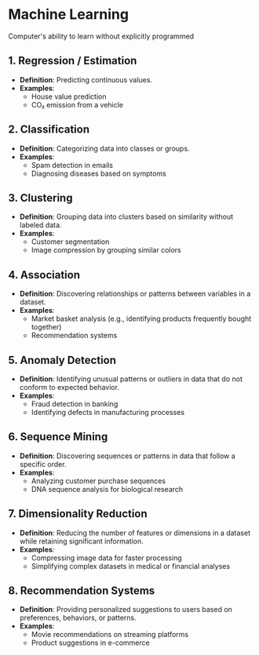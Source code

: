 # Machine Learning 
Computer's ability to learn without explicitly programmed

## 1. Regression / Estimation
- **Definition**: Predicting continuous values.
- **Examples**:
  - House value prediction
  - CO₂ emission from a vehicle

## 2. Classification
- **Definition**: Categorizing data into classes or groups.
- **Examples**:
  - Spam detection in emails
  - Diagnosing diseases based on symptoms

## 3. Clustering
- **Definition**: Grouping data into clusters based on similarity without labeled data.
- **Examples**:
  - Customer segmentation
  - Image compression by grouping similar colors

## 4. Association
- **Definition**: Discovering relationships or patterns between variables in a dataset.
- **Examples**:
  - Market basket analysis (e.g., identifying products frequently bought together)
  - Recommendation systems

## 5. Anomaly Detection
- **Definition**: Identifying unusual patterns or outliers in data that do not conform to expected behavior.
- **Examples**:
  - Fraud detection in banking
  - Identifying defects in manufacturing processes

## 6. Sequence Mining
- **Definition**: Discovering sequences or patterns in data that follow a specific order.
- **Examples**:
  - Analyzing customer purchase sequences
  - DNA sequence analysis for biological research

## 7. Dimensionality Reduction
- **Definition**: Reducing the number of features or dimensions in a dataset while retaining significant information.
- **Examples**:
  - Compressing image data for faster processing
  - Simplifying complex datasets in medical or financial analyses

## 8. Recommendation Systems
- **Definition**: Providing personalized suggestions to users based on preferences, behaviors, or patterns.
- **Examples**:
  - Movie recommendations on streaming platforms
  - Product suggestions in e-commerce





